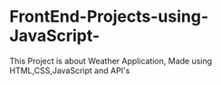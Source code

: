 # FrontEnd-Projects-using-JavaScript-
This Project is about Weather Application,
Made using HTML,CSS,JavaScript and API's
